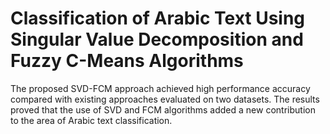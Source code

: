 # Classification of Arabic Text Using Singular Value Decomposition and Fuzzy C-Means Algorithms

The proposed SVD-FCM approach achieved high performance accuracy compared with existing approaches evaluated on two datasets. The results proved that the use of SVD and FCM algorithms added a new contribution to the area of Arabic text classification. 


